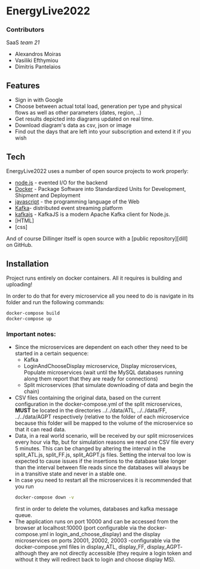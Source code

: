 # EnergyLive2022
### Contributors
SaaS *team 21*
- Alexandros Moiras
- Vasiliki Efthymiou
- Dimitris Pantelaios
## Features

- Sign in with Google
- Choose between actual total load, generation per type and physical flows as well as other parameters (dates, region, ..)
- Get results depicted into diagrams updated on real time.
- Download diagram's data as csv, json or image 
- Find out the days that are left into your subscription and extend it if you wish


## Tech
EnergyLive2022 uses a number of open source projects to work properly:

- [node.js] - evented I/O for the backend
- [Docker] - Package Software into Standardized Units for Development, Shipment and Deployment
- [javascript] -  the programming language of the Web
- [Kafka]- distributed event streaming platform
- [kafkajs] - KafkaJS is a modern Apache Kafka client for Node.js.
- [HTML]
- [css]


And of course Dillinger itself is open source with a [public repository][dill]
on GitHub.

## Installation

Project runs entirely on docker containers. All it requires is building and uploading!

In order to do that for every microservice all you need to do is navigate in its folder and run the following commands:

```sh
docker-compose build
docker-compose up
```
### Important notes:

* Since the microservices are dependent on each other they need to be started in a certain sequence:
  * Kafka
  * LoginAndChooseDisplay microservice, Display microservices, Populate microservices (wait until the MySQL databases running along them report that they are ready for connections)
  * Split microservices (that simulate downloading of data and begin the chain)
* CSV files containing the original data, based on the current configuration in the docker-compose.yml of the split microservices, **MUST** be located in the directories ../../data/ATL, ../../data/FF, ../../data/AGPT respectively (relative to the folder of each microservice because this folder will be mapped to the volume of the microservice so that it can read data.
* Data, in a real world scenario, will be received by our split microservices every hour via ftp, but for simulation reasons we read one CSV file every 5 minutes. This can be changed by altering the interval in the split_ATL.js, split_FF.js, split_AGPT.js files. Setting the interval too low is expected to cause issues if the insertions to the database take longer than the interval between file reads since the databases will always be in a transitive state and never in a stable one.
* In case you need to restart all the microservices it is recommended that you run 
  ```sh
  docker-compose down -v
  ```
  first in order to delete the volumes, databases and kafka message queue.
* The application runs on port 10000 and can be accessed from the browser at localhost:10000 (port configurable via the docker-compose.yml in login_and_choose_display) and the display microservices on ports 20001, 20002, 20003 -configurable via the docker-compose.yml files in display_ATL, display_FF, display_AGPT- although they are not directly accessible (they require a login token and without it they will redirect back to login and choose display MS). 

[//]: # (These are reference links used in the body of this note and get stripped out when the markdown processor does its job. There is no need to format nicely because it shouldn't be seen. Thanks SO - http://stackoverflow.com/questions/4823468/store-comments-in-markdown-syntax)


[git-repo-url]: <https://github.com/joemccann/dillinger.git>

[Docker]: <https://www.docker.com/>
[node.js]: <http://nodejs.org>
[javascript]: < https://www.javascript.com/>
[jQuery]: <http://jquery.com>
[@tjholowaychuk]: <http://twitter.com/tjholowaychuk>
[express]: <http://expressjs.com>
[kafkajs]: <https://kafka.js.org/>
[Kafka]: <https://kafka.apache.org/>

